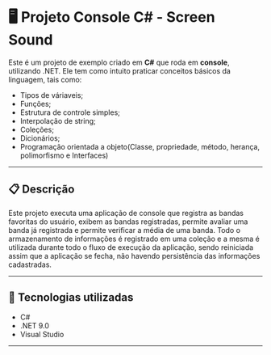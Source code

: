 # 🖥️ Projeto Console C# - Screen Sound

Este é um projeto de exemplo criado em **C#** que roda em **console**, utilizando .NET. Ele tem como intuito praticar conceitos básicos da linguagem, tais como:
- Tipos de váriaveis;
- Funções;
- Estrutura de controle simples;
- Interpolação de string;
- Coleções;
- Dicionários;
- Programação orientada a objeto(Classe, propriedade, método, herança, polimorfismo e Interfaces)
---

## 📋 Descrição

Este projeto executa uma aplicação de console que registra as bandas favoritas do usuário, exibem as bandas registradas, permite avaliar uma banda já registrada e permite verificar a média de uma banda. Todo o armazenamento de informações é registrado em uma coleção e a mesma é utilizada durante todo o fluxo de execução da aplicação, sendo reiniciada assim que a aplicação se fecha, não havendo persistência das informações cadastradas.

---

## 🧰 Tecnologias utilizadas

- C#
- .NET 9.0 
- Visual Studio

---
